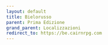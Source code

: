 ```yaml
---
layout: default
title: Bielorusso
parent: Prima Edizione
grand_parent: Localizzazioni
redirect_to: https://be.cairnrpg.com
---
```


